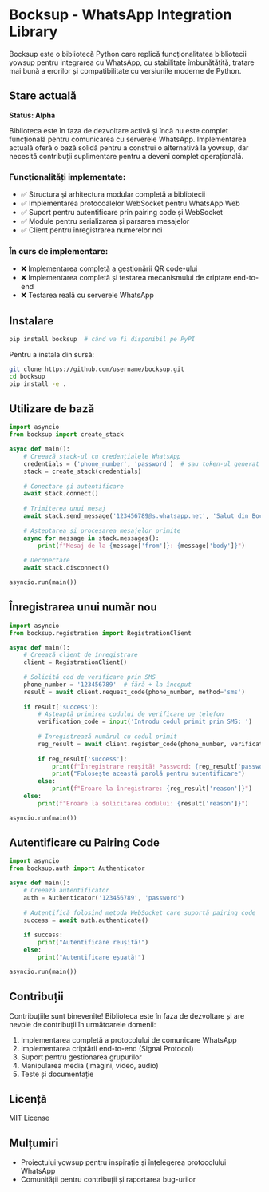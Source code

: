 # Bocksup - WhatsApp Integration Library

Bocksup este o bibliotecă Python care replică funcționalitatea bibliotecii yowsup pentru integrarea cu WhatsApp, cu stabilitate îmbunătățită, tratare mai bună a erorilor și compatibilitate cu versiunile moderne de Python.

## Stare actuală

**Status: Alpha**

Biblioteca este în faza de dezvoltare activă și încă nu este complet funcțională pentru comunicarea cu serverele WhatsApp. Implementarea actuală oferă o bază solidă pentru a construi o alternativă la yowsup, dar necesită contribuții suplimentare pentru a deveni complet operațională.

### Funcționalități implementate:

- ✅ Structura și arhitectura modular completă a bibliotecii
- ✅ Implementarea protocoalelor WebSocket pentru WhatsApp Web
- ✅ Suport pentru autentificare prin pairing code și WebSocket
- ✅ Module pentru serializarea și parsarea mesajelor
- ✅ Client pentru înregistrarea numerelor noi

### În curs de implementare:

- ❌ Implementarea completă a gestionării QR code-ului
- ❌ Implementarea completă și testarea mecanismului de criptare end-to-end
- ❌ Testarea reală cu serverele WhatsApp

## Instalare

```bash
pip install bocksup  # când va fi disponibil pe PyPI
```

Pentru a instala din sursă:

```bash
git clone https://github.com/username/bocksup.git
cd bocksup
pip install -e .
```

## Utilizare de bază

```python
import asyncio
from bocksup import create_stack

async def main():
    # Creează stack-ul cu credențialele WhatsApp
    credentials = ('phone_number', 'password')  # sau token-ul generat anterior
    stack = create_stack(credentials)
    
    # Conectare și autentificare
    await stack.connect()
    
    # Trimiterea unui mesaj
    await stack.send_message('123456789@s.whatsapp.net', 'Salut din Bocksup!')
    
    # Așteptarea și procesarea mesajelor primite
    async for message in stack.messages():
        print(f"Mesaj de la {message['from']}: {message['body']}")
    
    # Deconectare
    await stack.disconnect()

asyncio.run(main())
```

## Înregistrarea unui număr nou

```python
import asyncio
from bocksup.registration import RegistrationClient

async def main():
    # Creează client de înregistrare
    client = RegistrationClient()
    
    # Solicită cod de verificare prin SMS
    phone_number = '123456789'  # fără + la început
    result = await client.request_code(phone_number, method='sms')
    
    if result['success']:
        # Așteaptă primirea codului de verificare pe telefon
        verification_code = input('Introdu codul primit prin SMS: ')
        
        # Înregistrează numărul cu codul primit
        reg_result = await client.register_code(phone_number, verification_code)
        
        if reg_result['success']:
            print(f"Înregistrare reușită! Password: {reg_result['password']}")
            print("Folosește această parolă pentru autentificare")
        else:
            print(f"Eroare la înregistrare: {reg_result['reason']}")
    else:
        print(f"Eroare la solicitarea codului: {result['reason']}")

asyncio.run(main())
```

## Autentificare cu Pairing Code

```python
import asyncio
from bocksup.auth import Authenticator

async def main():
    # Creează autentificator
    auth = Authenticator('123456789', 'password')
    
    # Autentifică folosind metoda WebSocket care suportă pairing code
    success = await auth.authenticate()
    
    if success:
        print("Autentificare reușită!")
    else:
        print("Autentificare eșuată!")

asyncio.run(main())
```

## Contribuții

Contribuțiile sunt binevenite! Biblioteca este în faza de dezvoltare și are nevoie de contribuții în următoarele domenii:

1. Implementarea completă a protocolului de comunicare WhatsApp
2. Implementarea criptării end-to-end (Signal Protocol)
3. Suport pentru gestionarea grupurilor
4. Manipularea media (imagini, video, audio)
5. Teste și documentație

## Licență

MIT License

## Mulțumiri

- Proiectului yowsup pentru inspirație și înțelegerea protocolului WhatsApp
- Comunității pentru contribuții și raportarea bug-urilor